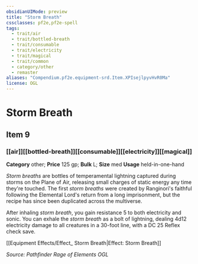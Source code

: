```yaml
---
obsidianUIMode: preview
title: "Storm Breath"
cssclasses: pf2e,pf2e-spell
tags:
  - trait/air
  - trait/bottled-breath
  - trait/consumable
  - trait/electricity
  - trait/magical
  - trait/common
  - category/other
  - remaster
aliases: "Compendium.pf2e.equipment-srd.Item.XPIsejlpyvHvR0Ma"
license: OGL
---
```

# Storm Breath
## Item 9
### [[air]][[bottled-breath]][[consumable]][[electricity]][[magical]]

**Category** other; 
**Price** 125 gp; 
**Bulk** L; **Size** med
**Usage** held-in-one-hand

_Storm breaths_ are bottles of temperamental lightning captured during storms on the Plane of Air, releasing small charges of static energy any time they're touched. The first _storm breaths_ were created by Ranginori's faithful following the Elemental Lord's return from a long imprisonment, but the recipe has since been duplicated across the multiverse.

After inhaling _storm breath_, you gain resistance 5 to both electricity and sonic. You can exhale the _storm breath_ as a bolt of lightning, dealing 4d12 electricity damage to all creatures in a 30-foot line, with a DC 25 Reflex check save.

[[Equipment Effects/Effect_ Storm Breath|Effect: Storm Breath]]

*Source: Pathfinder Rage of Elements*
*OGL*